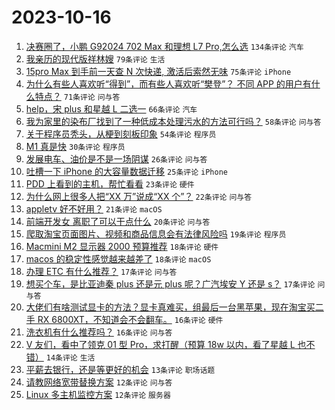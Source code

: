 # 2023-10-16

1. [决赛圈了，小鹏 G92024 702 Max 和理想 L7 Pro,怎么选](https://www.v2ex.com/t/982276) `134条评论` `汽车`
1. [我亲历的现代版祥林嫂](https://www.v2ex.com/t/982321) `79条评论` `生活`
1. [15pro Max 到手前一天查 N 次快递, 激活后索然无味](https://www.v2ex.com/t/982312) `75条评论` `iPhone`
1. [为什么有些人喜欢听“得到”，而有些人喜欢听“樊登”？ 不同 APP 的用户有什么特点？](https://www.v2ex.com/t/982275) `71条评论` `问与答`
1. [help，宋 plus 和星越 L 二选一](https://www.v2ex.com/t/982327) `66条评论` `汽车`
1. [我为家里的染布厂找到了一种低成本处理污水的方法可行吗？](https://www.v2ex.com/t/982376) `58条评论` `问与答`
1. [关于程序员秃头，从梗到刻板印象](https://www.v2ex.com/t/982338) `54条评论` `程序员`
1. [M1 真是快](https://www.v2ex.com/t/982310) `30条评论` `程序员`
1. [发展电车、油价是不是一场阴谋](https://www.v2ex.com/t/982367) `26条评论` `问与答`
1. [吐槽一下 iPhone 的大容量数据迁移](https://www.v2ex.com/t/982345) `25条评论` `iPhone`
1. [PDD 上看到的主机，帮忙看看](https://www.v2ex.com/t/982370) `23条评论` `硬件`
1. [为什么网上很多人把“XX 万”说成“XX 个”？](https://www.v2ex.com/t/982448) `22条评论` `问与答`
1. [appletv 好不好用？](https://www.v2ex.com/t/982392) `21条评论` `macOS`
1. [前端开发女 离职了可以干点什么](https://www.v2ex.com/t/982445) `20条评论` `问与答`
1. [爬取淘宝页面图片、视频和商品信息会有法律风险吗](https://www.v2ex.com/t/982420) `19条评论` `程序员`
1. [Macmini M2 显示器 2000 预算推荐](https://www.v2ex.com/t/982281) `18条评论` `硬件`
1. [macos 的稳定性感觉越来越差了](https://www.v2ex.com/t/982268) `18条评论` `macOS`
1. [办理 ETC 有什么推荐？](https://www.v2ex.com/t/982378) `17条评论` `问与答`
1. [想买个车，是比亚迪秦 plus 还是元 plus 呢？广汽埃安 Y 还是 s？](https://www.v2ex.com/t/982282) `17条评论` `问与答`
1. [大佬们有啥测试显卡的方法？显卡真难买，组最后一台黑苹果，现在淘宝买二手 RX 6800XT，不知道会不会翻车。](https://www.v2ex.com/t/982403) `16条评论` `硬件`
1. [洗衣机有什么推荐吗？](https://www.v2ex.com/t/982401) `16条评论` `问与答`
1. [V 友们，看中了领克 01 型 Pro，求打醒（预算 18w 以内，看了星越 L 也不错）](https://www.v2ex.com/t/982406) `14条评论` `生活`
1. [平薪去银行，还是等更好的机会](https://www.v2ex.com/t/982342) `13条评论` `职场话题`
1. [请教网络宽带替换方案](https://www.v2ex.com/t/982391) `12条评论` `问与答`
1. [Linux 多主机监控方案](https://www.v2ex.com/t/982357) `12条评论` `服务器`
